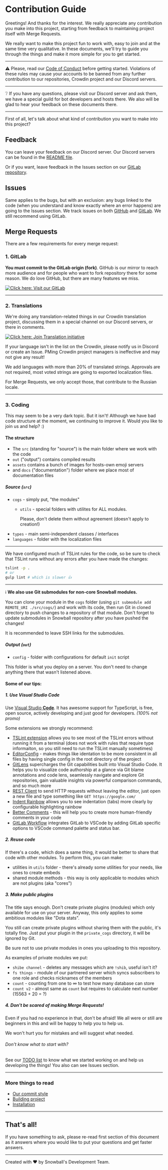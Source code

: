 # Contribution Guide

Greetings! And thanks for the interest. We really appreciate any contribution you make into this project, starting from feedback to maintaining project itself with Merge Requests.

We really want to make this project fun to work with, easy to join and at the same time very qualitative. In these documents, we'll try to guide you through the things and make it more simple for you to get started.

---

⚠ Please, read our [Code of Conduct][code_doc] before getting started. Violations of these rules may cause your accounts to be banned from any further contribution to our repositories, Crowdin project and our Discord servers.

---

❔ If you have any questions, please visit our Discord server and ask them, we have a special guild for bot developers and hosts there. We also will be glad to hear your feedback on these documents there.

---

First of all, let's talk about what kind of contribution you want to make into this project?

## Feedback

You can leave your feedback on our Discord server. Our Discord servers can be found in the [README file][discord_links].

Or if you want, leave feedback in the Issues section on our [GitLab repository][gitlab_url].

## Issues

Same applies to the bugs, but with an exclusion: any bugs linked to the code (when you understand and know exactly where an error happens) are going to the Issues section. We track issues on both [GitHub][github_issues] and [GitLab][gitlab_issues]. We still recommend using GitLab.

## Merge Requests

There are a few requirements for every merge request:

### 1. GitLab

**You must commit to the GitLab origin (fork)**. GitHub is our mirror to reach more audience and for people who want to fork repository there for some reason. We do love GitHub, but there are many features we miss.

[![Click here: Visit our GitLab](https://img.shields.io/badge/Click%20here-Visit%20our%20GitLab-red.svg?longCache=false&style=for-the-badge&colorB=E24329)][gitlab_url]

---

### 2. Translations

We're doing any translation-related things in our Crowdin translation project, discussing them in a special channel on our Discord servers, or there in comments.

[![Click here: Join Translation initiative](https://img.shields.io/badge/Click%20here-Join%20translation%20initiative-blue.svg?longCache=true&style=for-the-badge&colorB=30660F)][crowdin_url]

If your language isn't in the list on the Crowdin, please notify us in Discord or create an Issue. PMing Crowdin project managers is ineffective and may not give any result!

We add languages with more than 20% of translated strings. Approvals are not required, most voted strings are going to exported localization files.

For Merge Requests, we only accept those, that contribute to the Russian locale.

---

### 3. Coding

This may seem to be a very dark topic. But it isn't! Although we have bad code structure at the moment, we continuing to improve it. Would you like to join us and help? :)

#### The structure

- The `src` (standing for "source") is the main folder where we work with the code
- `out` ("output") contains compiled results
- `assets` contains a bunch of images for hosts-own emoji servers
- and `docs` ("documentation") folder where we place most of documentation files

##### Source (`src`)

- `cogs` - simply put, "the modules"
  - `utils` - special folders with utilites for ALL modules.

    Please, don't delete them without agreement (doesn't apply to creation!)
- `types` - main semi-independent classes / interfaces
- `languages` - folder with the localization files

---

We have configured much of TSLint rules for the code, so be sure to check that TSLint runs without any errors after you have made the changes:

```bash
tslint -p .
# or
gulp lint # which is slower 👍
```

---

ℹ **We also use Git submodules for non-core Snowball modules.**

You can clone your module in the `cogs` folder (using `git submodule add REMOTE_URI ./src/cogs/`) and work with its code, then run Git in cloned directory to push changes to a repository of that module. Don't forget to update submodules in Snowball repository after you have pushed the changes!

It is recommended to leave SSH links for the submodules.

##### Output (`out`)

- `config` - folder with configurations for default `init` script

This folder is what you deploy on a server. You don't need to change anything there that wasn't listened above.

#### Some of our tips:

##### 1. Use Visual Studio Code

Use [Visual Studio **Code**](https://code.visualstudio.com/). It has awesome support for TypeScript, is free, open source, actively developing and just good for developers. *(100% not promo)*

Some extensions we strongly recommend:

- [TSLint extension](https://marketplace.visualstudio.com/items?itemName=eg2.tslint) allows you to see most of the TSLint errors without running it from a terminal (does not work with rules that require type informaiton, so you still need to run the TSLint manually sometimes)
- [EditorConfig](https://marketplace.visualstudio.com/items?itemName=EditorConfig.EditorConfig) - makes things like identation to be more consistent in all files by having single config in the root directory of the project
- [GitLens](https://marketplace.visualstudio.com/items?itemName=eamodio.gitlens) supercharges the Git capabilities built into Visual Studio Code. It helps you to visualize code authorship at a glance via Git blame annotations and code lens, seamlessly navigate and explore Git repositories, gain valuable insights via powerful comparison commands, and so much more
- [REST Client](https://marketplace.visualstudio.com/items?itemName=humao.rest-client) to send HTTP requests without leaving the editor, just open a new file and type something like `GET https://google.com/`
- [Indent Rainbow](https://marketplace.visualstudio.com/items?itemName=oderwat.indent-rainbow) allows you to see indentation (tabs) more clearly by configurable highlighting rainbow
- [Better Comments](https://marketplace.visualstudio.com/items?itemName=aaron-bond.better-comments) - this will help you to create more human-friendly comments in your code
- [GitLab Workflow](https://marketplace.visualstudio.com/items?itemName=fatihacet.gitlab-workflow) integrates GitLab to VSCode by adding GitLab specific options to VSCode command palette and status bar.

##### 2. Reuse code

If there's a code, which does a same thing, it would be better to share that code with other modules. To perform this, you can make:

- utilities in `utils` folder - there's already some utilities for your needs, like ones to create embeds
- shared module methods - this way is only applicable to modules which are not plugins (aka "cores")

##### 3. Make public plugins

The title says enough. Don't create private plugins (modules) which only available for use on your server. Anyway, this only applies to some ambitious modules like "Dota stats".

You still can create private plugins without sharing them with the public, it's totally fine. Just put your plugin in the `private_cogs` directory, it will be ignored by Git.

Be sure not to use private modules in ones you uploading to this repository.

As examples of private modules we put:

- `shibe channel` - deletes any messages which are `!shib`, useful isn't it?
- `fs things` - module of our partnered server which syncs subscribers to one role and checks nicknames of the members
- `count` - counting from one to ∞ to test how many database can store
- `count v2` - almost same as `count` but requires to calculate next number (15563 + 20 = ?)

##### 4. Don't be scared of making Merge Requests!

Even if you had no experience in that, don't be afraid! We all were or still are beginners in this and will be happy to help you to help us.

We won't hurt you for mistakes and will suggest what needed.

###### Don't know what to start with?

See our [TODO list][todo_doc] to know what we started working on and help us developing the things! You also can see Issues section.

---

### More things to read

- [Our commit style][commit_style_doc]
- [Building project][building_doc]
- [Installation][installation_doc]

---

## That's all!

If you have something to ask, please re-read first section of this document as it answers where you would like to put your questions and get faster answers.

---

Created with :heart: by Snowball's Development Team.

<!-- META -->

[gitlab_url]: https://gitlab.com/SnowballBot/Snowball
[crowdin_url]: https://crowdin.com/project/snowball-bot
[discord_links]: /README.md#join-our-discord-servers
[code_doc]: /CODE_OF_CONDUCT.md
[todo_doc]: /TODO.md
[commit_style_doc]: /docs/COMMIT_STYLE.md
[building_doc]: /docs/BUILDING.md
[installation_doc]: /docs/INSTALLATION.md
[github_issues]: https://github.com/DaFri-Nochiterov/SnowballBot/issues
[gitlab_issues]: https://gitlab.com/SnowballBot/Snowball/issues
